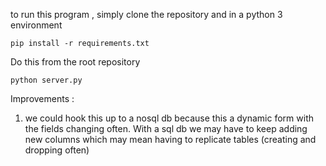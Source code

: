 to run this program , simply clone the repository and in a python 3 environment 

```pip install -r requirements.txt```

Do this from the root repository 

```python server.py```

Improvements : 

1) we could hook this up to a nosql db because this a dynamic form with the fields changing often. With a sql db we may have to keep adding new columns which may mean having to replicate tables (creating and dropping often)
